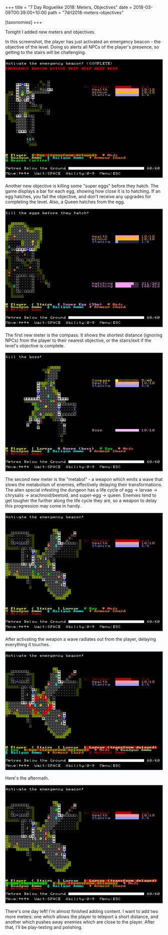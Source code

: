 +++
title = "7 Day Roguelike 2018: Meters, Objectives"
date = 2018-03-09T00:39:00+10:00
path = "7drl2018-meters-objectives"

[taxonomies]
+++

Tonight I added new meters and objectives.

In this screenshot, the player has just activated an emergency beacon - the objective
of the level. Doing so alerts all NPCs of the player's presence, so getting to the
stairs will be challenging.

![beacon.png](beacon.png)

<!-- more -->

Another new objective is killing some "super eggs" before they hatch. The game displays
a bar for each egg, showing how close it is to hatching. If an egg hatches, you fail
the objective, and don't receive any upgrades for completing the level. Also, a Queen
hatches from the egg.

![eggs.png](eggs.png)

The first new meter is the compass. It shows the shortest distance (ignoring NPCs) from
the player to their nearest objective, or the stairs/exit if the level's objective is
complete.

![compass.png](compass.png)

The second new meter is the "metabol" - a weapon which emits a wave that slows the
metabolism of enemies, effectively delaying their transformations.
The alien special infesting the dungeon has a life cycle of
egg -> larvae -> chrysalis -> arachnoid/beetoid, and super-egg -> queen. Enemies
tend to get tougher the further along the life cycle they are, so a weapon to delay
this progression may come in handy.

![metabol-before.png](metabol-before.png)

After activating the weapon a wave radiates out from the player, delaying everything
it touches.

![metabol-during.png](metabol-during.png)

Here's the aftermath.

![metabol-after.png](metabol-after.png)

There's one day left! I'm almost finished adding content. I want to add two more meters:
one which allows the player to teleport a short distance, and another which pushes away
enemies which are close to the player. After that, I'll be play-testing and polishing.
